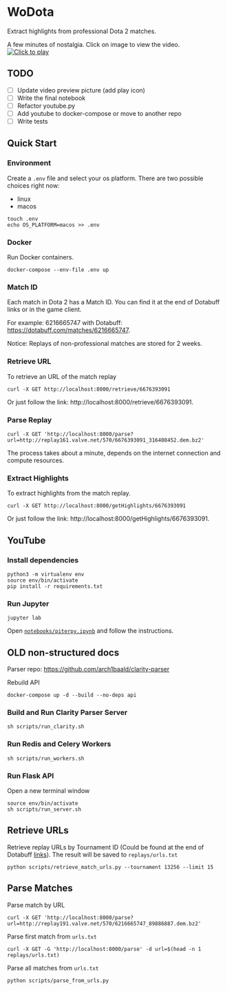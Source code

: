 # WoDota
Extract highlights from professional Dota 2 matches.

A few minutes of nostalgia. Click on image to view the video.<br>
[![Click to play](https://img.youtube.com/vi/P4L2mo8fH8I/0.jpg)](https://www.youtube.com/watch?v=P4L2mo8fH8I)

## TODO
- [ ] Update video preview picture (add play icon)
- [ ] Write the final notebook
- [ ] Refactor youtube.py
- [ ] Add youtube to docker-compose or move to another repo
- [ ] Write tests

## Quick Start
### Environment
Create a `.env` file and select your os platform. There are two possible choices right now:
- linux
- macos
```
touch .env
echo OS_PLATFORM=macos >> .env
```

### Docker
Run Docker containers.
```
docker-compose --env-file .env up
```

### Match ID
Each match in Dota 2 has a Match ID. You can find it at the end of Dotabuff links or in the game client.

For example: 6216665747 with Dotabuff: https://dotabuff.com/matches/6216665747.

Notice: Replays of non-professional matches are stored for 2 weeks.

### Retrieve URL
To retrieve an URL of the match replay
```
curl -X GET http://localhost:8000/retrieve/6676393091
```
Or just follow the link: http://localhost:8000/retrieve/6676393091.

### Parse Replay
```
curl -X GET 'http://localhost:8000/parse?url=http://replay161.valve.net/570/6676393091_316408452.dem.bz2'
```
The process takes about a minute, depends on the internet connection and compute resources.

### Extract Highlights
To extract highlights from the match replay.
```
curl -X GET http://localhost:8000/getHighlights/6676393091
```
Or just follow the link: http://localhost:8000/getHighlights/6676393091.

## YouTube
### Install dependencies
```
python3 -m virtualenv env
source env/bin/activate
pip install -r requirements.txt
```

### Run Jupyter
```
jupyter lab
```

Open [`notebooks/piterpy.ipynb`](https://github.com/arch1baald/dota-highlights/blob/piterpy/notebooks/piterpy.ipynb) and follow the instructions.

## OLD non-structured docs

Parser repo: https://github.com/arch1baald/clarity-parser

Rebuild API
```
docker-compose up -d --build --no-deps api
```

### Build and Run Clarity Parser Server
```
sh scripts/run_clarity.sh
```

### Run Redis and Celery Workers
```
sh scripts/run_workers.sh
```

### Run Flask API
Open a new terminal window<br>
```
source env/bin/activate
sh scripts/run_server.sh
```

## Retrieve URLs
Retrieve replay URLs by Tournament ID (Could be found at the end of Dotabuff [links](https://www.dotabuff.com/esports/leagues/13256-the-international-2021)). The result will be saved to `replays/urls.txt`<br>
```
python scripts/retrieve_match_urls.py --tournament 13256 --limit 15
```

## Parse Matches
Parse match by URL<br>
```
curl -X GET 'http://localhost:8000/parse?url=http://replay191.valve.net/570/6216665747_89886887.dem.bz2'
```

Parse first match from `urls.txt`<br>
```
curl -X GET -G 'http://localhost:8000/parse' -d url=$(head -n 1 replays/urls.txt)
```

Parse all matches from `urls.txt`<br>
```
python scripts/parse_from_urls.py
```
